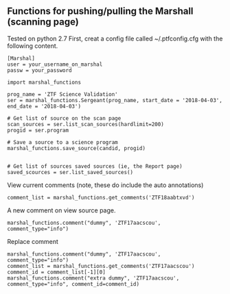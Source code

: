 ## Functions for pushing/pulling the Marshall (scanning page)
Tested on python 2.7
First, creat a config file called ~/.ptfconfig.cfg with the following content.
```
[Marshal]
user = your_username_on_marshal
passw = your_password
```
```
import marshal_functions

prog_name = 'ZTF Science Validation'
ser = marshal_functions.Sergeant(prog_name, start_date = '2018-04-03', end_date = '2018-04-03')

# Get list of source on the scan page
scan_sources = ser.list_scan_sources(hardlimit=200)
progid = ser.program

# Save a source to a science program
marshal_functions.save_source(candid, progid)


# Get list of sources saved sources (ie, the Report page)
saved_scources = ser.list_saved_sources()
```

View current comments (note, these do include the auto annotations)
```
comment_list = marshal_functions.get_comments('ZTF18aabtxvd')
```


A new comment on view source page.
```
marshal_functions.comment("dummy", 'ZTF17aacscou', comment_type="info")
```

Replace comment
```
marshal_functions.comment("dummy", 'ZTF17aacscou', comment_type="info")
comment_list = marshal_functions.get_comments('ZTF17aacscou')
comment_id = comment_list[-1][0]
marshal_functions.comment("extra dummy", 'ZTF17aacscou', comment_type="info", comment_id=comment_id)
```


